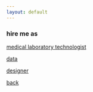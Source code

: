 ```yaml
---
layout: default
---
```


### hire me as

[medical laboratory technologist](./--.html)

[data](./--.html)

[designer](./--.html)

[back](./)
